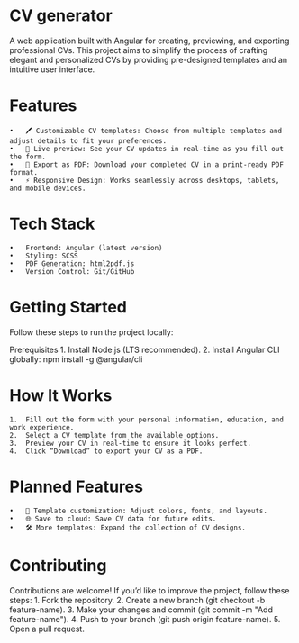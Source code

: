 # CV generator

A web application built with Angular for creating, previewing, and exporting professional CVs. This project aims to simplify the process of crafting elegant and personalized CVs by providing pre-designed templates and an intuitive user interface.

# Features
	•	🖊️ Customizable CV templates: Choose from multiple templates and adjust details to fit your preferences.
	•	📄 Live preview: See your CV updates in real-time as you fill out the form.
	•	💾 Export as PDF: Download your completed CV in a print-ready PDF format.
	•	⚡ Responsive Design: Works seamlessly across desktops, tablets, and mobile devices.

# Tech Stack
	•	Frontend: Angular (latest version)
	•	Styling: SCSS
	•	PDF Generation: html2pdf.js
	•	Version Control: Git/GitHub

# Getting Started

Follow these steps to run the project locally:

Prerequisites
	1.	Install Node.js (LTS recommended).
	2.	Install Angular CLI globally: npm install -g @angular/cli

# How It Works
	1.	Fill out the form with your personal information, education, and work experience.
	2.	Select a CV template from the available options.
	3.	Preview your CV in real-time to ensure it looks perfect.
	4.	Click “Download” to export your CV as a PDF.

# Planned Features
	•	🎨 Template customization: Adjust colors, fonts, and layouts.
	•	🌐 Save to cloud: Save CV data for future edits.
	•	🛠️ More templates: Expand the collection of CV designs.

# Contributing

Contributions are welcome! If you’d like to improve the project, follow these steps:
	1.	Fork the repository.
	2.	Create a new branch (git checkout -b feature-name).
	3.	Make your changes and commit (git commit -m "Add feature-name").
	4.	Push to your branch (git push origin feature-name).
	5.	Open a pull request.

